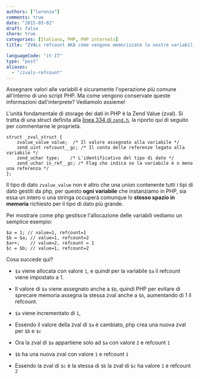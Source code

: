```yaml
---
authors: ["lorenzo"]
comments: true
date: "2015-03-02"
draft: false
share: true
categories: [Italiano, PHP, PHP internals]
title: "ZVALs refcount AKA come vengono memorizzate le nostre variabili"

languageCode: "it-IT"
type: "post"
aliases: 
  - "/zvals-refcount"
---
```

Assegnare valori alle variabili è sicuramente l'operazione più comune all'interno di uno script PHP. Ma come vengono conservate queste informazioni dall'interprete? Vediamolo assieme!

L'unità fondamentale di storage dei dati in PHP è la Zend Value (zval). Si tratta di una struct definita alla [linea 334 di `zend.h`](https://github.com/php/php-src/blob/ae15e636e2b213bf748fa0b94ca95ac96d6eae3a/Zend/zend.h#L334-L340), la riporto qui di seguito per commentarne le proprietà.

```
struct _zval_struct {
	zvalue_value value;	 /* Il valore assegnato alla variabile */
	zend_uint refcount__gc; /* Il conto delle referenze legato alla variabile */
	zend_uchar type;	/* L'identificativo del tipo di dato */
	zend_uchar is_ref__gc; /* Flag che indica se la variabile è o meno una referenza */
};
```

Il tipo di dato `zvalue_value` non è altro che una union contenente tutti i tipi di dato gestiti da php, per questo **ogni variabile** che instanziamo in PHP, sia essa un intero o una stringa occuperà comunque lo **stesso spazio in memoria** richiesto per il tipo di dato più grande.


Per mostrare come php gestisce l'allocazione delle variabili vediamo un semplice esempio:

```
$a = 1; // value=1, refcount=1
$b = $a; // value=1, refcount=2
$a++;    // value=2, refcount = 1
$c = $b; // value=1, refcount=2
```

Cosa succede qui? 

- `$a` viene allocata con valore `1`, e quindi per la variabile `$a` il refcount viene 
impostato a 1.

- Il valore di `$a` viene assegnato anche a `$b`, quindi PHP per evitare di sprecare memoria assegna la stessa zval anche a `$b`, aumentando di 1 il refcount.

- `$a` viene incrementato di `1`,

- Essendo il valore della zval di `$a` è cambiato, php crea una nuova zval per `$b` e `$c`

- Ora la zval di `$a` appartiene solo ad `$a` con valore `2` e refcount `1`

- `$b` ha una nuova zval con valore `1` e refcount `1`

- Essendo la zval di `$c` è la stessa di `$b` la zval di `$c` ha valore `1` e refcount `2`


